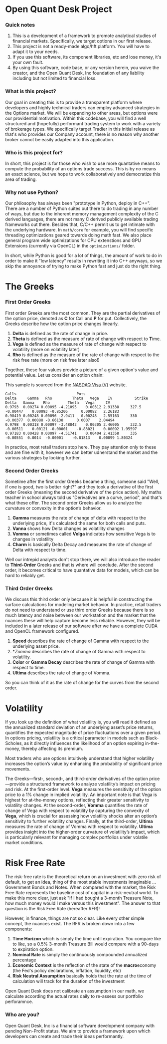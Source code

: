# Open Quant Desk Project

### Quick notes

1. This is a development of a framework to promote analytical studies of financial markets. Specifically, we target options in our first release. 
2. This project is not a ready-made algo/hft platform. You will have to adapt it to your needs.
3. If you use this software, its component libraries, etc and lose money, it's your own fault.
4. By using this software, code base, or any version herein, you waive the creator, and the Open Quant Desk, Inc foundation of any liability including but not limited to financial loss.

### What is this project?

Our goal in creating this is to provide a transparent platform where developers and highly technical traders can employ advanced strategies in the Options market. We will be expanding to 
other areas, but options were our providential motivation. Within this codebase, you will find a well structured and (hopefully) performant trading system to work with a variety of
brokerage types. We specifically target Tradier in this initial release as that's who provides our Company account, there is no reason why another broker cannot be easily adapted into this application.

### Who is this project for?

In short, this project is for those who wish to use more quantative means to compute the probability of an options trade success. This is by no means an exact science, but we hope to work collaboratively and democratize this area of trading.

### Why not use Python?

Our philosophy has always been "prototype in Python, deploy in C++". There are a number of Python suites out there to do trading in any number of ways, but due to the inherent memory management complexity of the C derived languages, 
there are not many C derived publicly available trading frameworks out there. Besides that, C/C++ permit us to get intimate with the underlying hardware. In `math/core` for example, you will find specific threading optimizations geared towards doing math fast. We also 
place general program wide optimizations for CPU extenstions and GPU Extensions (currently via OpenCL) in the `optimizations/` folder.

In short, while Python is good for a lot of things, the amount of work to do in order to make it "low latency" results in rewriting it into C++ anyways, so we skip the annoyance of trying to make Python fast and just do the right thing.

# The Greeks

### First Order Greeks

First order Greeks are the most common. They are the partial derivatives of the option price, denoted as **C** for Call and **P** for put. Collectively, the Greeks describe how the option price changes linearly.

1. **Delta** is defined as the rate of change in price.
2. **Theta** is defined as the measure of rate of change with respect to **T**ime.
3. **Vega** is defined as the measure of rate of change with respect to volatility (more on volatility later)
4. **Rho** is defined as the measure of the rate of change with respect to the risk free rate (more on risk free later also!)

Together, these four values provide a picture of a given option's value and potential value. Let us consider an option chain:

This sample is sourced from the [NASDAQ Visa (V)](https://www.nasdaq.com/market-activity/stocks/v/option-chain-greeks) website. 

```
Calls 	  	  	  	  	  	  	Puts 	  	  	  	  	 
Delta	  Gamma	  Rho	      Theta	  Vega	  IV	      Strike	      Delta	  Gamma	   Rho	      Theta	  Vega	   IV
0.9793	0.00274	0.00095	-4.21095	0.00312	2.91338	    327.5	    -0.00447	0.00093	-0.85206	  0.00082	2.26183
0.98419	0.00248	0.00096	-2.9411	  0.00248	2.55163	    330	      -0.00377	0.00088	-0.66138	  0.0007	2.04494
0.9798	0.00318	0.00097	-3.48842	0.00305	2.46005	    332.5	    -0.00511	0.00121	-0.00001	-0.83021	0.00092	1.95597
0.97183	0.00428	0.00097	-4.51741	0.00404	2.41358	    335	      -0.00551	0.0014	-0.00001	-0.81813	0.00099	1.80324
```
In practice, most retail traders stop here. They pay attention only to these and are fine with it, however we can better udnerstand the market and the various strategies by looking further.

### Second Order Greeks

Sometime after the first order Greeks became a thing, someone said "Well, if one is good, two is better right?" and they took a derivative of the first order Greeks (meaning the second derivative of the price action). 
My maths teacher in school always told us "Derivatives are a curve, period", and that's what these offer. The second order Greeks allow us to analyze the curvature or convexity in the option’s behavior. 


1. **Gamma** measures the rate of change of delta with respect to the underlying price, it's calculated the same for both calls and puts. 
2. **Vanna** shows how Delta changes as volatility changes
3. **Vomma** or sometimes called **Volga** indicates how sensitive Vega is to changes in volatility
4. **Charm** is basically Delta Decay and measures the rate of change of Delta with respect to time.

Well our intrepid analysts don't stop there, we will also introduce the reader to **Third-Order** Greeks and that is where will conclude. After the second order, it becomes critical to have quantative data for models, which can be hard to reliably get. 

### Third Order Greeks

We discuss this third order only because it is helpful in constructing the surface calculations for modeling market behavior. In practice, retail traders do not need to understand or use third order Greeks because there is so much latency
and noise between our workstation and the market that the nuances these will help capture become less reliable. However, they will be included in a later release of our software after we have a complete CUDA and OpenCL framework configured.

1. **Speed** describes the rate of change of Gamma with respect to the underlying asset price.
2. **Zomma* describes the rate of change of Gamma with respect to volatility.
3. **Color** or **Gamma Decay** describes the rate of change of Gamma with respect to time.
4. **Ultima** describes the rate of change of Vomma.

So you can think of it as the rate of change for the curves from the second order.

# Volatility

If you look up the definition of what volatility is, you will read it defined as the annualized standard deviation of an underlying asset’s price returns, quantifies the expected magnitude of price fluctuations over a given period. 
In options pricing, volatility is a critical parameter in models such as Black-Scholes, as it directly influences the likelihood of an option expiring in-the-money, thereby affecting its premium. 

Most traders who use options intuitively understand that higher volatility increases the option’s value by enhancing the probability of significant price movements. 

The Greeks—first-, second-, and third-order derivatives of the option price—provide a structured framework to analyze volatility’s impact on pricing and risk. At the first-order level. **Vega** measures the sensitivity of the option price to a 1% change in implied volatility. An important note is that Vega is highest for at-the-money options, reflecting their greater sensitivity to volatility changes. At the second-order, **Vomma** quantifies the rate of change of Vega with respect to volatility by capturing the convexity of **Vega**, which is crucial for assessing how volatility shocks alter an option’s sensitivity to further volatility changes. Finally, at the third-order, **Ultima** measures the rate of change of Vomma with respect to volatility. **Ultima** provides insight into the higher-order curvature of volatility’s impact, which is particularly relevant for managing complex portfolios under volatile market conditions.


# Risk Free Rate

The risk-free rate is the theoretical return on an investment with zero risk of default, to get an idea, thing of the most stable investments imaginable ... Government Bonds and Notes. When compared with the market, the Risk Free Rate represents the baseline cost of capital in a risk-neutral world. To make this more clear, just ask "If I had bought a 3-month Treasure Note, how much money would I make versus this investment". The answer to that question is the Risk Free Rate (hereafter RFR)!

However, in finance, things are not so clear. Like every other simple concept, the nuances exist. The RFR is broken down into a few components:

1. **Time Horizon** which is simply the time until expiration. You compare like to like, so a 0.5% 3-month Treasure Bill would compare with a 90-days to expiration option.
2. **Nominal Rate** is simply the continuously compounded annualized percentage
3. **Economic Context** is the reflection of the state of the **macro**economy (the Fed's policy declarations, inflation, liquidity, etc)
4. **Risk Neutral Assumption** basically holds that the rate at the time of calculation will track for the duration of the investment

Open Quant Desk does not calibrate an assumption in our math, we calculate according the actual rates daily to re-assess our portfolio perforamnce. 






### Who are you?

Open Quant Desk, Inc is a financial software development company with pending Non-Profit status. We aim to provide a framework upon which developers can create and trade their ideas performantly. 

